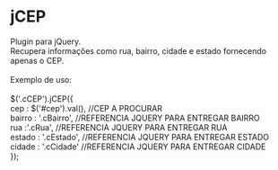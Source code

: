 jCEP
====
Plugin para jQuery.<br>
Recupera informações como rua, bairro, cidade e estado fornecendo apenas o CEP.<br>
<br>
Exemplo de uso:<br>
<br>
$('.cCEP').jCEP({<br>
	cep : $('#cep').val(), //CEP A PROCURAR<br>
	bairro : '.cBairro', //REFERENCIA JQUERY PARA ENTREGAR BAIRRO<br>
	rua :'.cRua', //REFERENCIA JQUERY PARA ENTREGAR RUA<br>
	estado : '.cEstado', //REFERENCIA JQUERY PARA ENTREGAR ESTADO<br>
	cidade : '.cCidade' //REFERENCIA JQUERY PARA ENTREGAR CIDADE<br>
});<br>
